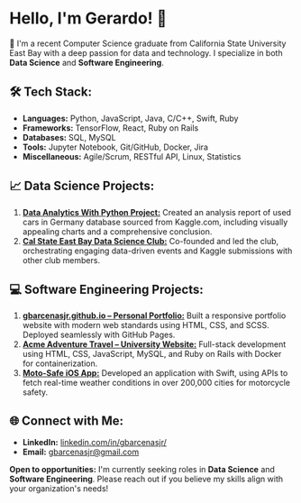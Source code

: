 # Hello, I'm Gerardo! 👋

🌱 I'm a recent Computer Science graduate from California State University East Bay with a deep passion for data and technology. I specialize in both **Data Science** and **Software Engineering**.

## 🛠️ Tech Stack:
- **Languages:** Python, JavaScript, Java, C/C++, Swift, Ruby
- **Frameworks:** TensorFlow, React, Ruby on Rails
- **Databases:** SQL, MySQL
- **Tools:** Jupyter Notebook, Git/GitHub, Docker, Jira
- **Miscellaneous:** Agile/Scrum, RESTful API, Linux, Statistics

## 📈 Data Science Projects:
1. [**Data Analytics With Python Project:**](https://github.com/gbarcenasjr/Data-Analysis-With-Python) Created an analysis report of used cars in Germany database sourced from Kaggle.com, including visually appealing charts and a comprehensive conclusion.
2. [**Cal State East Bay Data Science Club:**](https://github.com/CSUEB-Data-Science-Club) Co-founded and led the club, orchestrating engaging data-driven events and Kaggle submissions with other club members.

## 💻 Software Engineering Projects:
1. [**gbarcenasjr.github.io – Personal Portfolio:**](https://gbarcenasjr.github.io/) Built a responsive portfolio website with modern web standards using HTML, CSS, and SCSS. Deployed seamlessly with GitHub Pages.
2. [**Acme Adventure Travel – University Website:**](https://github.com/gbarcenasjr/rails-site-AcmeTravel) Full-stack development using HTML, CSS, JavaScript, MySQL, and Ruby on Rails with Docker for containerization.
3. [**Moto-Safe iOS App:**](https://github.com/gbarcenasjr/Moto-Safe-App) Developed an application with Swift, using APIs to fetch real-time weather conditions in over 200,000 cities for motorcycle safety.

## 🌐 Connect with Me:
- **LinkedIn:** [linkedin.com/in/gbarcenasjr/](linkedin.com/in/gbarcenasjr/)
- **Email:** gbarcenasjr@gmail.com

**Open to opportunities:** I'm currently seeking roles in **Data Science** and **Software Engineering**. Please reach out if you believe my skills align with your organization's needs!

